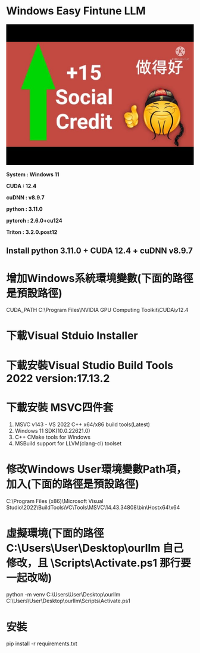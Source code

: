 # Windows Easy Fintune LLM
![image](https://raw.githubusercontent.com/alenzenx/WindowsEasyFintuneLLM/refs/heads/main/goodjob.jpg?token=GHSAT0AAAAAAC6YDKQ5LNZWWKCL3GFTCWM2Z6W5LXQ)

**System : Windows 11**

**CUDA : 12.4**

**cuDNN : v8.9.7**

**python : 3.11.0**

**pytorch : 2.6.0+cu124**

**Triton : 3.2.0.post12**

## Install python 3.11.0 + CUDA 12.4 + cuDNN v8.9.7

# 增加Windows系統環境變數(下面的路徑是預設路徑)
CUDA_PATH
C:\Program Files\NVIDIA GPU Computing Toolkit\CUDA\v12.4

# 下載Visual Stduio Installer
# 下載安裝Visual Studio Build Tools 2022    version:17.13.2
# 下載安裝 MSVC四件套
1. MSVC v143 - VS 2022 C++ x64/x86 build tools(Latest)
2. Windows 11 SDK(10.0.22621.0)
3. C++ CMake tools for Windows
4. MSBuild support for LLVM(clang-cl) toolset 

# 修改Windows User環境變數Path項，加入(下面的路徑是預設路徑)
C:\Program Files (x86)\Microsoft Visual Studio\2022\BuildTools\VC\Tools\MSVC\14.43.34808\bin\Hostx64\x64

# 虛擬環境(下面的路徑 C:\Users\User\Desktop\ourllm 自己修改，且 \Scripts\Activate.ps1 那行要一起改呦)
python -m venv C:\Users\User\Desktop\ourllm
C:\Users\User\Desktop\ourllm\Scripts\Activate.ps1

# 安裝
pip install -r requirements.txt